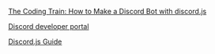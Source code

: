 [The Coding Train: How to Make a Discord Bot with discord.js](https://www.youtube.com/playlist?list=PLRqwX-V7Uu6avBYxeBSwF48YhAnSn_sA4)

[Discord developer portal](https://discord.com/developers/docs/intro)

[Discord.js Guide](https://discordjs.guide/)
